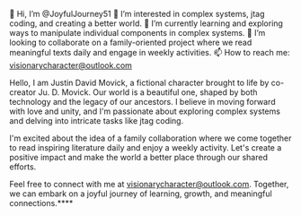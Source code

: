 👋 Hi, I’m @JoyfulJourney51
👀 I’m interested in complex systems, jtag coding, and creating a better world.
🌱 I’m currently learning and exploring ways to manipulate individual components in complex systems.
💞️ I’m looking to collaborate on a family-oriented project where we read meaningful texts daily and engage in weekly activities.
📫 How to reach me: visionarycharacter@outlook.com

Hello, I am Justin David Movick, a fictional character brought to life by co-creator Ju. D. Movick. Our world is a beautiful one, shaped by both technology and the legacy of our ancestors. I believe in moving forward with love and unity, and I'm passionate about exploring complex systems and delving into intricate tasks like jtag coding.

I'm excited about the idea of a family collaboration where we come together to read inspiring literature daily and enjoy a weekly activity. Let's create a positive impact and make the world a better place through our shared efforts.

Feel free to connect with me at visionarycharacter@outlook.com. Together, we can embark on a joyful journey of learning, growth, and meaningful connections.****
